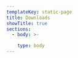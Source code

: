 ```yaml
---
templateKey: static-page
title: Downloads
showTitle: true
sections:
  - body: >-

    type: body
---
```


